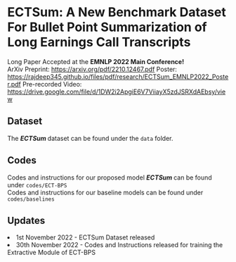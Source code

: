 # ECTSum: A New Benchmark Dataset For Bullet Point Summarization of Long Earnings Call Transcripts

Long Paper Accepted at the <b> EMNLP 2022 Main Conference! </b> <br /> 
ArXiv Preprint: https://arxiv.org/pdf/2210.12467.pdf
Poster: https://rajdeep345.github.io/files/pdf/research/ECTSum_EMNLP2022_Poster.pdf
Pre-recorded Video: https://drive.google.com/file/d/1DW2i2ApgiE6V7ViiayX5zdJSRXdAEbsy/view

## Dataset
The <b> <i> ECTSum </b> </i> dataset can be found under the `data` folder.

## Codes
Codes and instructions for our proposed model <b> <i> ECTSum </b> </i> can be found under `codes/ECT-BPS` <br />
Codes and instructions for our baseline models can be found under `codes/baselines`

## Updates
<li> 1st November 2022 - ECTSum Dataset released </li>
<li> 30th November 2022 - Codes and Instructions released for training the Extractive Module of ECT-BPS